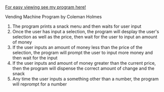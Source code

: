 [For easy viewing see my program here!](https://repl.it/@ColeHolmes/vending-machine-2)

Vending Machine Program
by Coleman Holmes

1.  The program prints a snack menu and then waits for user input
2.  Once the user has input a selection, the program will desplay the user's selection as well as the price, then wait for the user to input an amount of money
3.  If the user inputs an amount of money less than the price of the selection, the program will prompt the user to input more money and then wait for the input
4. If the user inputs and amount of money greater than the current price, then the program will dispense the correct amount of change and the snack
5.  Any time the user inputs a something other than a number, the program will reprompt for a number
